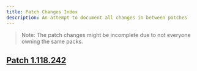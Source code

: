 ```yaml
---
title: Patch Changes Index
description: An attempt to document all changes in between patches
---
```

> Note: The patch changes might be incomplete due to not everyone owning the same packs.

## [Patch 1.118.242](../patch-changes/1.118.242.md)